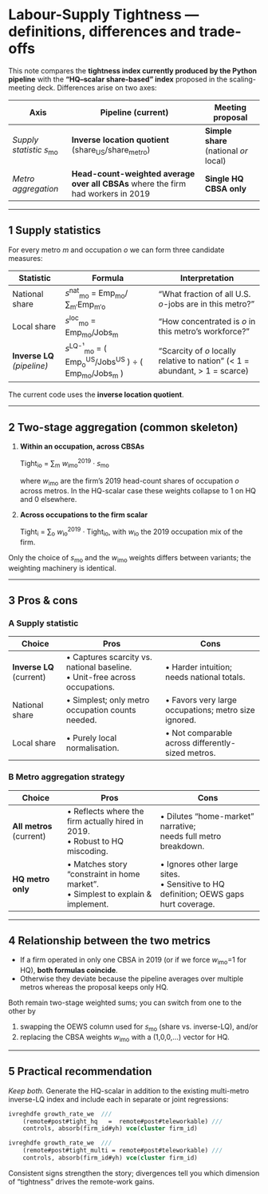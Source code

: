 # Labour-Supply Tightness — definitions, differences and trade-offs

This note compares the **tightness index currently produced by the Python
pipeline** with the **“HQ–scalar share-based” index** proposed in the
scaling-meeting deck.  Differences arise on two axes:

| Axis | Pipeline (current) | Meeting proposal |
|------|--------------------|------------------|
| *Supply statistic*  𝘴<sub>mo</sub> | **Inverse location quotient** (share<sub>US</sub>/share<sub>metro</sub>) | **Simple share** (national *or* local) |
| *Metro aggregation* | **Head-count-weighted average over all CBSAs** where the firm had workers in 2019 | **Single HQ CBSA only** |

---

## 1  Supply statistics

For every metro *m* and occupation *o* we can form three candidate measures:

| Statistic | Formula | Interpretation |
|-----------|---------|----------------|
| National share | 𝘴<sup>nat</sup><sub>mo</sub> = Emp<sub>mo</sub>/∑<sub>m′</sub>Emp<sub>m′o</sub> | “What fraction of all U.S. *o*-jobs are in this metro?” |
| Local share | 𝘴<sup>loc</sup><sub>mo</sub> = Emp<sub>mo</sub>/Jobs<sub>m</sub> | “How concentrated is *o* in this metro’s workforce?” |
| **Inverse LQ** *(pipeline)* | 𝘴<sup>LQ-¹</sup><sub>mo</sub> = ( Emp<sub>o</sub><sup>US</sup>/Jobs<sup>US</sup> ) ÷ ( Emp<sub>mo</sub>/Jobs<sub>m</sub> ) | “Scarcity of *o* locally relative to nation” (< 1 = abundant, > 1 = scarce) |

The current code uses the **inverse location quotient**.

---

## 2  Two-stage aggregation (common skeleton)

1. **Within an occupation, across CBSAs**

   Tight<sub>io</sub> = ∑<sub>m</sub> *w*<sub>imo</sub><sup>2019</sup> · 𝘴<sub>mo</sub>

   where *w*<sub>imo</sub> are the firm’s 2019 head-count shares of occupation *o*
   across metros.  In the HQ-scalar case these weights collapse to 1 on
   HQ and 0 elsewhere.

2. **Across occupations to the firm scalar**

   Tight<sub>i</sub> = ∑<sub>o</sub> *w*<sub>io</sub><sup>2019</sup> · Tight<sub>io</sub>,
   with *w*<sub>io</sub> the 2019 occupation mix of the firm.

Only the choice of 𝘴<sub>mo</sub> and the *w*<sub>imo</sub> weights differs between
variants; the weighting machinery is identical.

---

## 3  Pros & cons

### A  Supply statistic

| Choice | Pros | Cons |
|--------|------|------|
| **Inverse LQ** (current) | • Captures scarcity vs. national baseline.<br>• Unit-free across occupations. | • Harder intuition; needs national totals. |
| National share | • Simplest; only metro occupation counts needed. | • Favors very large occupations; metro size ignored. |
| Local share | • Purely local normalisation. | • Not comparable across differently-sized metros. |

### B  Metro aggregation strategy

| Choice | Pros | Cons |
|--------|------|------|
| **All metros** (current) | • Reflects where the firm actually hired in 2019.<br>• Robust to HQ miscoding. | • Dilutes “home-market” narrative;<br>  needs full metro breakdown. |
| **HQ metro only** | • Matches story “constraint in home market”.<br>• Simplest to explain & implement. | • Ignores other large sites.<br>• Sensitive to HQ definition; OEWS gaps hurt coverage. |

---

## 4  Relationship between the two metrics

* If a firm operated in only one CBSA in 2019 (or if we force
  *w*<sub>imo</sub>=1 for HQ), **both formulas coincide**.
* Otherwise they deviate because the pipeline averages over multiple
  metros whereas the proposal keeps only HQ.

Both remain two-stage weighted sums; you can switch from one to the other by

1. swapping the OEWS column used for 𝘴<sub>mo</sub> (share vs. inverse-LQ), and/or
2. replacing the CBSA weights *w*<sub>imo</sub> with a (1,0,0,…) vector for HQ.

---

## 5  Practical recommendation

*Keep both.*  Generate the HQ-scalar in addition to the existing
multi-metro inverse-LQ index and include each in separate or joint
regressions:

```stata
ivreghdfe growth_rate_we  ///
    (remote#post#tight_hq   =  remote#post#teleworkable) ///
    controls, absorb(firm_id#yh) vce(cluster firm_id)

ivreghdfe growth_rate_we  ///
    (remote#post#tight_multi = remote#post#teleworkable) ///
    controls, absorb(firm_id#yh) vce(cluster firm_id)
```

Consistent signs strengthen the story; divergences tell you which
dimension of “tightness” drives the remote-work gains.
